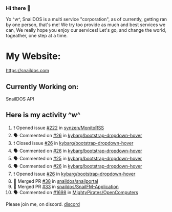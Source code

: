 ### Hi there 👋
Yo ^w^,
SnailDOS is a multi service "corporation", as of currently, getting ran by one person, that's me!
We try too provide as much and best services we can, We really hope you enjoy our services!
Let's go, and change the world, togeather, one step at a time.
# My Website:
https://snaildos.com
## Currently Working on:
SnailDOS API
## Here is my activity ^w^
<!--START_SECTION:activity-->
1. ❗️ Opened issue [#222](https://github.com/synzen/MonitoRSS/issues/222) in [synzen/MonitoRSS](https://github.com/synzen/MonitoRSS)
2. 🗣 Commented on [#26](https://github.com/kybarg/bootstrap-dropdown-hover/issues/26) in [kybarg/bootstrap-dropdown-hover](https://github.com/kybarg/bootstrap-dropdown-hover)
3. ❗️ Closed issue [#26](https://github.com/kybarg/bootstrap-dropdown-hover/issues/26) in [kybarg/bootstrap-dropdown-hover](https://github.com/kybarg/bootstrap-dropdown-hover)
4. 🗣 Commented on [#26](https://github.com/kybarg/bootstrap-dropdown-hover/issues/26) in [kybarg/bootstrap-dropdown-hover](https://github.com/kybarg/bootstrap-dropdown-hover)
5. 🗣 Commented on [#25](https://github.com/kybarg/bootstrap-dropdown-hover/issues/25) in [kybarg/bootstrap-dropdown-hover](https://github.com/kybarg/bootstrap-dropdown-hover)
6. 🗣 Commented on [#26](https://github.com/kybarg/bootstrap-dropdown-hover/issues/26) in [kybarg/bootstrap-dropdown-hover](https://github.com/kybarg/bootstrap-dropdown-hover)
7. ❗️ Opened issue [#26](https://github.com/kybarg/bootstrap-dropdown-hover/issues/26) in [kybarg/bootstrap-dropdown-hover](https://github.com/kybarg/bootstrap-dropdown-hover)
8. 🎉 Merged PR [#38](https://github.com/snaildos/snailportal/pull/38) in [snaildos/snailportal](https://github.com/snaildos/snailportal)
9. 🎉 Merged PR [#33](https://github.com/snaildos/SnailFM-Application/pull/33) in [snaildos/SnailFM-Application](https://github.com/snaildos/SnailFM-Application)
10. 🗣 Commented on [#1698](https://github.com/MightyPirates/OpenComputers/issues/1698) in [MightyPirates/OpenComputers](https://github.com/MightyPirates/OpenComputers)
<!--END_SECTION:activity-->
Please join me, on discord.
[discord](https://invite.gg/snaildos)
